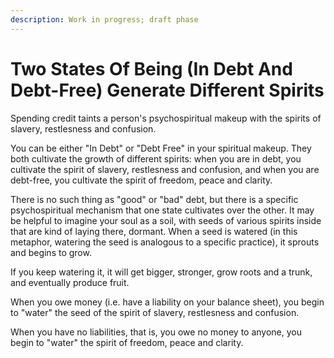 ```yaml
---
description: Work in progress; draft phase
---
```


# Two States Of Being (In Debt And Debt-Free) Generate Different Spirits

Spending credit taints a person's psychospiritual makeup with the spirits of slavery, restlesness and confusion.&#x20;

You can be either "In Debt" or "Debt Free" in your spiritual makeup. They both cultivate the growth of different spirits: when you are in debt, you cultivate the spirit of slavery, restlesness and confusion, and when you are debt-free, you cultivate the spirit of freedom, peace and clarity.

There is no such thing as "good" or "bad" debt, but there is a specific psychospiritual mechanism that one state cultivates over the other. It may be helpful to imagine your soul as a soil, with seeds of various spirits inside that are kind of laying there, dormant. When a seed is watered (in this metaphor, watering the seed is analogous to a specific practice), it sprouts and begins to grow.

If you keep watering it, it will get bigger, stronger, grow roots and a trunk, and eventually produce fruit.

When you owe money (i.e. have a liability on your balance sheet), you begin to "water" the seed of the spirit of slavery, restlesness and confusion.

When you have no liabilities, that is, you owe no money to anyone, you begin to "water" the spirit of freedom, peace and clarity.
